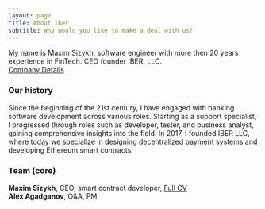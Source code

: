 ```yaml
---
layout: page
title: About Iber
subtitle: Why would you like to make a deal with us?
---
```


My name is Maxim Sizykh, software engineer with more then 20 years experience in FinTech.
CEO founder IBER, LLC.  
[Company Details](https://tochka.com/my/168f14e23e64430b8b463a3cfce28ac1)  

### Our history

Since the beginning of the 21st century, I have engaged with banking software development across various roles. Starting as a support specialist, I progressed through roles such as developer, tester, and business analyst, gaining comprehensive insights into the field. In 2017, I founded IBER  LLC, where today we specialize in designing decentralized payment systems and developing Ethereum smart contracts. 

### Team (core)
**Maxim Sizykh**, CEO, smart contract developer, [Full CV](https://goo.gl/TokaGv)    
**Alex Agadganov**, Q&A, PM



